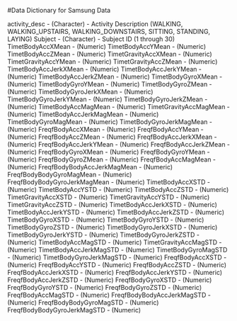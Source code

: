 #Data Dictionary for Samsung Data

activity_desc - (Character) - Activity Description (WALKING, WALKING_UPSTAIRS, WALKING_DOWNSTAIRS, SITTING, STANDING, LAYING)
Subject - (Character) - Subject ID (1 through 30)
TimetBodyAccXMean - (Numeric) 
TimetBodyAccYMean - (Numeric) 
TimetBodyAccZMean - (Numeric) 
TimetGravityAccXMean - (Numeric) 
TimetGravityAccYMean - (Numeric) 
TimetGravityAccZMean - (Numeric) 
TimetBodyAccJerkXMean - (Numeric) 
TimetBodyAccJerkYMean - (Numeric) 
TimetBodyAccJerkZMean - (Numeric) 
TimetBodyGyroXMean - (Numeric) 
TimetBodyGyroYMean - (Numeric) 
TimetBodyGyroZMean - (Numeric) 
TimetBodyGyroJerkXMean - (Numeric) 
TimetBodyGyroJerkYMean - (Numeric) 
TimetBodyGyroJerkZMean - (Numeric) 
TimetBodyAccMagMean - (Numeric) 
TimetGravityAccMagMean - (Numeric) 
TimetBodyAccJerkMagMean - (Numeric) 
TimetBodyGyroMagMean - (Numeric) 
TimetBodyGyroJerkMagMean - (Numeric) 
FreqfBodyAccXMean - (Numeric) 
FreqfBodyAccYMean - (Numeric) 
FreqfBodyAccZMean - (Numeric) 
FreqfBodyAccJerkXMean - (Numeric) 
FreqfBodyAccJerkYMean - (Numeric) 
FreqfBodyAccJerkZMean - (Numeric) 
FreqfBodyGyroXMean - (Numeric) 
FreqfBodyGyroYMean - (Numeric) 
FreqfBodyGyroZMean - (Numeric) 
FreqfBodyAccMagMean - (Numeric) 
FreqfBodyBodyAccJerkMagMean - (Numeric) 
FreqfBodyBodyGyroMagMean - (Numeric) 
FreqfBodyBodyGyroJerkMagMean - (Numeric) 
TimetBodyAccXSTD - (Numeric) 
TimetBodyAccYSTD - (Numeric) 
TimetBodyAccZSTD - (Numeric) 
TimetGravityAccXSTD - (Numeric) 
TimetGravityAccYSTD - (Numeric) 
TimetGravityAccZSTD - (Numeric) 
TimetBodyAccJerkXSTD - (Numeric) 
TimetBodyAccJerkYSTD - (Numeric) 
TimetBodyAccJerkZSTD - (Numeric) 
TimetBodyGyroXSTD - (Numeric) 
TimetBodyGyroYSTD - (Numeric) 
TimetBodyGyroZSTD - (Numeric) 
TimetBodyGyroJerkXSTD - (Numeric) 
TimetBodyGyroJerkYSTD - (Numeric) 
TimetBodyGyroJerkZSTD - (Numeric) 
TimetBodyAccMagSTD - (Numeric) 
TimetGravityAccMagSTD - (Numeric) 
TimetBodyAccJerkMagSTD - (Numeric) 
TimetBodyGyroMagSTD - (Numeric) 
TimetBodyGyroJerkMagSTD - (Numeric) 
FreqfBodyAccXSTD - (Numeric) 
FreqfBodyAccYSTD - (Numeric) 
FreqfBodyAccZSTD - (Numeric) 
FreqfBodyAccJerkXSTD - (Numeric) 
FreqfBodyAccJerkYSTD - (Numeric) 
FreqfBodyAccJerkZSTD - (Numeric) 
FreqfBodyGyroXSTD - (Numeric) 
FreqfBodyGyroYSTD - (Numeric) 
FreqfBodyGyroZSTD - (Numeric) 
FreqfBodyAccMagSTD - (Numeric) 
FreqfBodyBodyAccJerkMagSTD - (Numeric) 
FreqfBodyBodyGyroMagSTD - (Numeric) 
FreqfBodyBodyGyroJerkMagSTD - (Numeric) 
